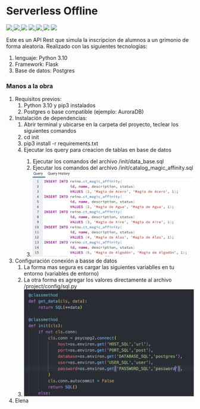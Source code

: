 # Serverless Offline

<p>
  <a href="https://www.npmjs.com/package/serverless-offline">
    <img src="https://img.shields.io/npm/v/serverless-offline.svg?style=flat-square">
  </a>
  <a href="https://github.com/dherault/serverless-offline/actions/workflows/integrate.yml">
    <img src="https://img.shields.io/github/workflow/status/dherault/serverless-offline/Integrate">
  </a>
  <img src="https://img.shields.io/node/v/serverless-offline.svg?style=flat-square">
  <a href="https://github.com/serverless/serverless">
    <img src="https://img.shields.io/npm/dependency-version/serverless-offline/peer/serverless.svg?style=flat-square">
  </a>
  <a href="https://github.com/prettier/prettier">
    <img src="https://img.shields.io/badge/code_style-prettier-ff69b4.svg?style=flat-square">
  </a>
  <img src="https://img.shields.io/npm/l/serverless-offline.svg?style=flat-square">
  <a href="#contributing">
    <img src="https://img.shields.io/badge/PRs-welcome-brightgreen.svg?style=flat-square">
  </a>
</p>

Este es un API Rest que simula la inscripcion de alumnos a un grimonio de forma aleatoria.
Realizado con las siguientes tecnologias:
<ol>
  <li>lenguaje: Python 3.10</li>
  <li>Framework: Flask</li>
  <li>Base de datos: Postgres</li>
</ol>

<h3>Manos a la obra</h3>

<ol type=”A”>
  <li>
    Requisitos previos:
    <ol>
        <li>Python 3.10 y pip3 instalados</li>
        <li>Postgres o base compatible (ejemplo: AuroraDB)</li>
    </ol>
  </li>
  <li>
    Instalación de dependencias:
    <ol>
        <li>Abrir terminal y ubicarse en la carpeta del proyecto, teclear los siguientes comandos</li>
        <li>cd init</li>
        <li>pip3 install -r requirements.txt</li>
        <li>Ejecutar los query para creacion de tablas en base de datos</li>
        <ol>
            <li>Ejecutar los comandos del archivo /init/data_base.sql</li>
            <li>Ejecutar los comandos del archivo /init/catalog_magic_affinity.sql</li>
            <li><img src="https://github.com/OscarGregorio19/ia-execirse/blob/master/images/img1.png"></li>
        </ol>
    </ol>
  </li>
  <li>
    Configuración conexión a basse de datos
    <ol>
        <li>La forma mas segura es cargar las siguientes variablles en tu entorno (variables de entorno)</li>
        <li>La otra forma es agregar los valores directamente al archivo /project/config/sql.py</li>
        <li><img src="https://github.com/OscarGregorio19/ia-execirse/blob/master/images/img2.png"></li>
    </ol>
  </li>
  <li>Elena</li>
</ol>

